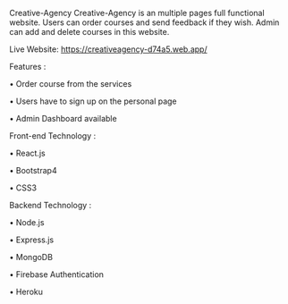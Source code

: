 Creative-Agency
Creative-Agency is an multiple pages full functional website. Users can order courses and send feedback if they wish. Admin can add and delete courses in this website.






Live Website: https://creativeagency-d74a5.web.app/






Features : 

•	Order course from the services

•	Users have to sign up on the personal page

•	Admin Dashboard available



Front-end Technology :

•	React.js

•	Bootstrap4 

•	CSS3



Backend Technology : 

•	Node.js 

•	Express.js 

•	MongoDB

•	Firebase Authentication 

•	Heroku
